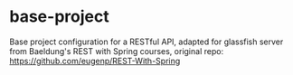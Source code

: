 # base-project
Base project configuration for a RESTful API, adapted for glassfish server from Baeldung's REST with Spring courses, original repo: https://github.com/eugenp/REST-With-Spring
